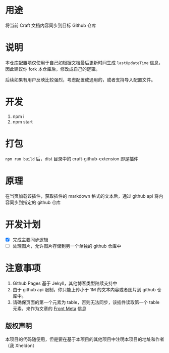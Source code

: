 # 用途

将当前 Craft 文档内容同步到目标 Github 仓库

# 说明

本仓库配置项仅使用于自己如根据文档最后更新时间生成 `lastUpdateTime` 信息，因此建议你 fork 本仓库后，修改成自己的逻辑。

后续如果有用户反映比较强烈，考虑配置成通用的，或者支持导入配置文件。

# 开发

1. npm i
2. npm start

# 打包

`npm run build` 后，dist 目录中的 craft-github-extension 即是插件

# 原理

在当页加载该插件，获取插件的 markdown 格式的文本后，通过 github api 将内容同步到指定的 github 仓库

# 开发计划

- [x] 完成主要同步逻辑
- [ ] 处理图片，允许图片存储到另一个单独的 github 仓库中

# 注意事项

1. Github Pages 基于 Jekyll，其他博客类型陆续支持中
2. 由于 github api 限制，你只能上传小于 1M 的文本内容或者图片到 github 仓库中。
3. 请确保页面的第一个元素为 table，否则无法同步，该插件读取第一个 table 元素，来作为文章的 [Front Meta](https://jekyllrb.com/docs/front-matter/) 信息

## 版权声明

本项目的代码随便用，但是要在基于本项目的其他项目中注明本项目的地址和作者（我 Xheldon）

